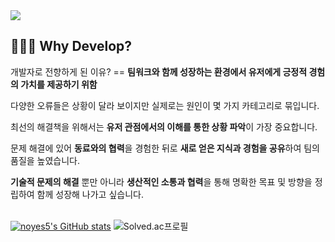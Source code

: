 <img src="https://capsule-render.vercel.app/api?type=waving&color=auto&height=300&section=header&text=Sanghyun.Im&fontSize=90&animation=fadeIn&fontAlignY=38&descAlignY=51&descAlign=62"  /> 

## 🧑🏻‍💻 Why Develop?
개발자로 전향하게 된 이유? == **팀워크와 함께 성장하는 환경에서 유저에게 긍정적 경험의 가치를 제공하기 위함**

다양한 오류들은 상황이 달라 보이지만 실제로는 원인이 몇 가지 카테고리로 묶입니다.

최선의 해결책을 위해서는 **유저 관점에서의 이해를 통한 상황 파악**이 가장 중요합니다.

문제 해결에 있어 **동료와의 협력**을 경험한 뒤로 **새로 얻은 지식과 경험을 공유**하여 팀의 품질을 높였습니다.

**기술적 문제의 해결** 뿐만 아니라 **생산적인 소통과 협력**을 통해 명확한 목표 및 방향을 정립하여 함께 성장해 나가고 싶습니다.
<br>
<br>


[![noyes5's GitHub stats](https://github-readme-stats.vercel.app/api?username=noyes5)](https://github.com/noyes5/github-readme-stats)  ![Solved.ac프로필](http://mazassumnida.wtf/api/v2/generate_badge?boj=noyes5)

</div>
